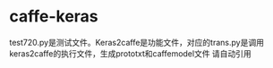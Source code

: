 # caffe-keras
test720.py是测试文件。Keras2caffe是功能文件，对应的trans.py是调用keras2caffe的执行文件，生成prototxt和caffemodel文件
请自动引用
